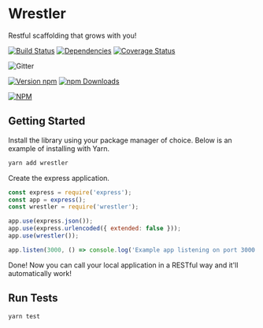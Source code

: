 # Wrestler

Restful scaffolding that grows with you!

[![Build Status](https://img.shields.io/travis/sketchdev/wrestler/master.svg?style=flat-square)](https://travis-ci.org/sketchdev/wrestler)
[![Dependencies](https://img.shields.io/david/sketchdev/wrestler.svg?style=flat-square)](https://david-dm.org/sketchdev/wrestler)
[![Coverage Status](https://coveralls.io/repos/github/sketchdev/wrestler/badge.svg?branch=master)](https://coveralls.io/github/sketchdev/wrestler?branch=master)

![Gitter](https://img.shields.io/gitter/room/wrestlerjs/wrestler.js.svg)

[![Version npm](https://img.shields.io/npm/v/wrestler.svg?style=flat-square)](https://www.npmjs.com/package/winston)
[![npm Downloads](https://img.shields.io/npm/dm/wrestler.svg?style=flat-square)](https://npmcharts.com/compare/wrestler?minimal=true)

[![NPM](https://nodei.co/npm/wrestler.png)](https://nodei.co/npm/wrestler/)

## Getting Started

Install the library using your package manager of choice. Below is an example of installing with Yarn.

```bash
yarn add wrestler
```

Create the express application.

```javascript
const express = require('express');
const app = express();
const wrestler = require('wrestler');

app.use(express.json());
app.use(express.urlencoded({ extended: false }));
app.use(wrestler());

app.listen(3000, () => console.log('Example app listening on port 3000!'))
```

Done! Now you can call your local application in a RESTful way and it'll automatically work!

## Run Tests

```bash
yarn test
```
